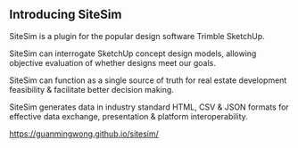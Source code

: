 ## Introducing SiteSim ##

SiteSim is a plugin for the popular design software Trimble SketchUp.

SiteSim can interrogate SketchUp concept design models, allowing objective evaluation of whether designs meet our goals.

SiteSim can function as a single source of truth for real estate development feasibility & facilitate better decision making.

SiteSim generates data in industry standard HTML, CSV & JSON formats for effective data exchange, presentation & platform interoperability.

https://guanmingwong.github.io/sitesim/
